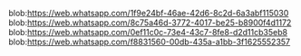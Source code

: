 blob:https://web.whatsapp.com/1f9e24bf-46ae-42d6-8c2d-6a3abf115030
blob:https://web.whatsapp.com/8c75a46d-3772-4017-be25-b8900f4d1172
blob:https://web.whatsapp.com/0ef11c0c-73e4-43c7-8fe8-d2d11cb35eb8
blob:https://web.whatsapp.com/f8831560-00db-435a-a1bb-3f1625552357
